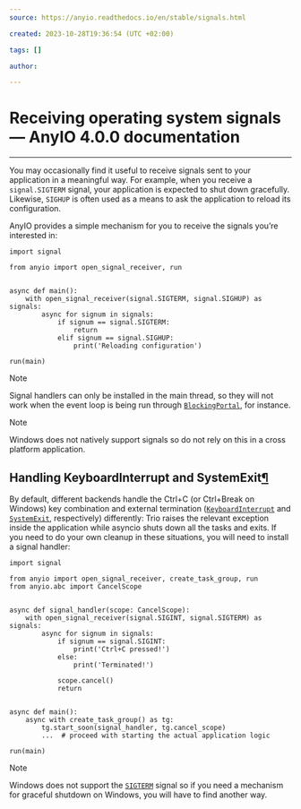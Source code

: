 ```yaml
---
source: https://anyio.readthedocs.io/en/stable/signals.html

created: 2023-10-28T19:36:54 (UTC +02:00)

tags: []

author: 

---
```

# Receiving operating system signals — AnyIO 4.0.0 documentation
---
You may occasionally find it useful to receive signals sent to your application in a meaningful way. For example, when you receive a `signal.SIGTERM` signal, your application is expected to shut down gracefully. Likewise, `SIGHUP` is often used as a means to ask the application to reload its configuration.

AnyIO provides a simple mechanism for you to receive the signals you’re interested in:

```
import signal

from anyio import open_signal_receiver, run


async def main():
    with open_signal_receiver(signal.SIGTERM, signal.SIGHUP) as signals:
        async for signum in signals:
            if signum == signal.SIGTERM:
                return
            elif signum == signal.SIGHUP:
                print('Reloading configuration')

run(main)

```

Note

Signal handlers can only be installed in the main thread, so they will not work when the event loop is being run through [`BlockingPortal`](https://anyio.readthedocs.io/en/stable/api.html#anyio.from_thread.BlockingPortal "anyio.from_thread.BlockingPortal"), for instance.

Note

Windows does not natively support signals so do not rely on this in a cross platform application.

## Handling KeyboardInterrupt and SystemExit[¶](https://anyio.readthedocs.io/en/stable/signals.html#handling-keyboardinterrupt-and-systemexit "Link to this heading")

By default, different backends handle the Ctrl+C (or Ctrl+Break on Windows) key combination and external termination ([`KeyboardInterrupt`](https://docs.python.org/3/library/exceptions.html#KeyboardInterrupt "(in Python v3.11)") and [`SystemExit`](https://docs.python.org/3/library/exceptions.html#SystemExit "(in Python v3.11)"), respectively) differently: Trio raises the relevant exception inside the application while asyncio shuts down all the tasks and exits. If you need to do your own cleanup in these situations, you will need to install a signal handler:

```
import signal

from anyio import open_signal_receiver, create_task_group, run
from anyio.abc import CancelScope


async def signal_handler(scope: CancelScope):
    with open_signal_receiver(signal.SIGINT, signal.SIGTERM) as signals:
        async for signum in signals:
            if signum == signal.SIGINT:
                print('Ctrl+C pressed!')
            else:
                print('Terminated!')

            scope.cancel()
            return


async def main():
    async with create_task_group() as tg:
        tg.start_soon(signal_handler, tg.cancel_scope)
        ...  # proceed with starting the actual application logic

run(main)

```

Note

Windows does not support the [`SIGTERM`](https://docs.python.org/3/library/signal.html#signal.SIGTERM "(in Python v3.11)") signal so if you need a mechanism for graceful shutdown on Windows, you will have to find another way.
